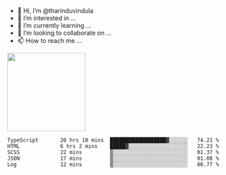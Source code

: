 - 👋 Hi, I’m @tharinduvindula
- 👀 I’m interested in ...
- 🌱 I’m currently learning ...
- 💞️ I’m looking to collaborate on ...
- 📫 How to reach me ...

<!---
tharinduvindula/tharinduvindula is a ✨ special ✨ repository because its `README.md` (this file) appears on your GitHub profile.
You can click the Preview link to take a look at your changes.
--->

<img height="180em" src="https://github-readme-stats.vercel.app/api?username=tharinduvindula&show_icons=true&hide_border=false&&count_private=true&include_all_commits=true" />


<!--START_SECTION:waka-->

```text
TypeScript       20 hrs 10 mins  ██████████████████▓░░░░░░   74.21 %
HTML             6 hrs 2 mins    █████▓░░░░░░░░░░░░░░░░░░░   22.23 %
SCSS             22 mins         ▒░░░░░░░░░░░░░░░░░░░░░░░░   01.37 %
JSON             17 mins         ▒░░░░░░░░░░░░░░░░░░░░░░░░   01.08 %
Log              12 mins         ▒░░░░░░░░░░░░░░░░░░░░░░░░   00.77 %
```

<!--END_SECTION:waka-->
